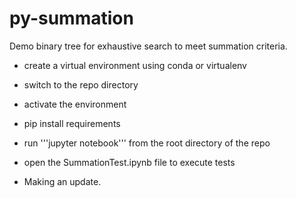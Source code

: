 # py-summation
Demo binary tree for exhaustive search to meet summation criteria.

* create a virtual environment using conda or virtualenv
* switch to the repo directory
* activate the environment 
* pip install requirements
* run '''jupyter notebook''' from the root directory of the repo
* open the SummationTest.ipynb file to execute tests

* Making an update.
